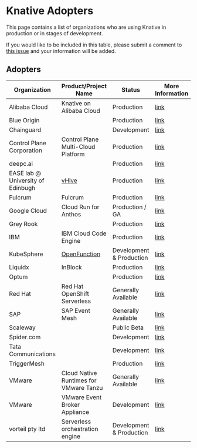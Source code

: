 # Knative Adopters

This page contains a list of organizations who are using Knative in production or in stages of development.

If you would like to be included in this table, please submit a comment to [this issue](https://github.com/knative/community/issues/696) and your information will be added.

## Adopters

| Organization                      | Product/Project Name                                                   | Status                   | More Information                                                     |
| --------------------------------- | ---------------------------------------------------------------------- | ------------------------ | -------------------------------------------------------------------- |
| Alibaba Cloud                     | Knative on Alibaba Cloud                                               | Production               | [link](https://cs.console.aliyun.com/)                               |
| Blue Origin                       |                                                                        | Production               | [link](https://www.blueorigin.com/)                                  |
| Chainguard                        |                                                                        | Development              | [link](https://chainguard.dev)                                       |
| Control Plane Corporation         | Control Plane Multi-Cloud Platform                                     | Production               | [link](https://www.controlplane.com/)                                |
| deepc.ai                          |                                                                        | Production               | [link](https://www.deepc.ai/)                                        |
| EASE lab @ University of Edinbugh | [vHive](https://github.com/ease-lab/vhive )                            | Production               | [link](https://easelab.inf.ed.ac.uk)                                 |
| Fulcrum                           | Fulcrum                                                                | Production               | [link](https://www.fulcrumapp.com/)                                  |
| Google Cloud                      | Cloud Run for Anthos                                                   | Production / GA          | [link](https://cloud.google.com/anthos/run)                          |
| Grey Rook                         |                                                                        | Production               | [link](https://www.greyrook.com)                                     |
| IBM                               | IBM Cloud Code Engine                                                  | Production               | [link](https://cloud.ibm.com/codeengine)                             |
| KubeSphere                        | [OpenFunction](https://github.com/OpenFunction/OpenFunction#serving)   | Development & Production | [link](https://kubesphere.io/)                                       |
| Liquidx                           | InBlock                                                                | Production               | [link](https://www.liquidx.com/)                                     |
| Optum                             |                                                                        | Production               | [link](https://optum.com/)                                           |
| Red Hat                           | Red Hat OpenShift Serverless                                           | Generally Available      | [link](https://www.openshift.com/learn/topics/serverless)            |
| SAP                               | SAP Event Mesh                                                         | Generally Available      | [link](https://help.sap.com/viewer/product/SAP_EM/Cloud/en-US)       |
| Scaleway                          |                                                                        | Public Beta              | [link](https://www.scaleway.com/en)                                  |
| Spider.com                        |                                                                        | Development              | [link](https://www.spider.com)                                       |
| Tata Communications               |                                                                        | Development              | [link](https://www.tatacommunications.com/solutions/cloud/platforms) |
| TriggerMesh                       |                                                                        | Production               | [link](https://triggermesh.com)                                      |
| VMware                            | Cloud Native Runtimes for VMware Tanzu                                 | Generally Available      | [link](https://network.tanzu.vmware.com/products/serverless)         |
| VMware                            | VMware Event Broker Appliance                                          | Development              | [link](https://vmweventbroker.io/)                                   |
| vorteil pty ltd                   | Serverless orchestration engine                                        | Development & Production | [link](http://vorteil.io)                                            |
